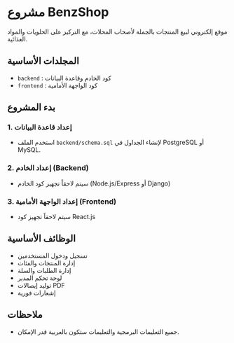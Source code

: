 # مشروع BenzShop

موقع إلكتروني لبيع المنتجات بالجملة لأصحاب المحلات، مع التركيز على الحلويات والمواد الغذائية.

## المجلدات الأساسية
- `backend` : كود الخادم وقاعدة البيانات
- `frontend` : كود الواجهة الأمامية

## بدء المشروع

### 1. إعداد قاعدة البيانات
- استخدم الملف `backend/schema.sql` لإنشاء الجداول في PostgreSQL أو MySQL.

### 2. إعداد الخادم (Backend)
- سيتم لاحقاً تجهيز كود الخادم (Node.js/Express أو Django)

### 3. إعداد الواجهة الأمامية (Frontend)
- سيتم لاحقاً تجهيز كود React.js

## الوظائف الأساسية
- تسجيل ودخول المستخدمين
- إدارة المنتجات والفئات
- إدارة الطلبات والسلة
- لوحة تحكم المدير
- توليد إيصالات PDF
- إشعارات فورية

## ملاحظات
- جميع التعليمات البرمجية والتعليمات ستكون بالعربية قدر الإمكان.
